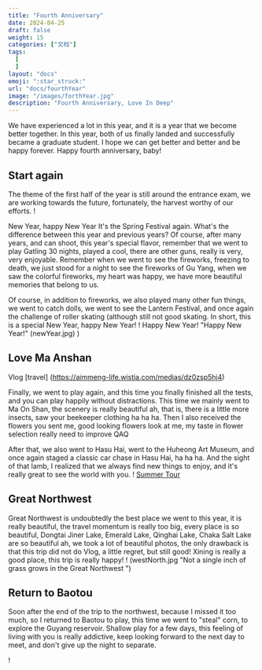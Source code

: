 ```yaml
---
title: "Fourth Anniversary"
date: 2024-04-25
draft: false
weight: 15
categories: ["文档"]
tags:
  [
  ]
layout: "docs"
emoji: ":star_struck:"
url: "docs/fourthYear"
image: "/images/forthYear.jpg"
description: "Fourth Anniversary, Love In Deep"
---
```

We have experienced a lot in this year, and it is a year that we become better together. In this year, both of us finally landed and successfully became a graduate student. I hope we can get better and better and be happy forever. Happy fourth anniversary, baby!

## Start again

The theme of the first half of the year is still around the entrance exam, we are working towards the future, fortunately, the harvest worthy of our efforts.
! [](yan.jpg "")

New Year, happy New Year
It's the Spring Festival again. What's the difference between this year and previous years? Of course, after many years, and can shoot, this year's special flavor, remember that we went to play Gatling 30 nights, played a cool, there are other guns, really is very, very enjoyable. Remember when we went to see the fireworks, freezing to death, we just stood for a night to see the fireworks of Gu Yang, when we saw the colorful fireworks, my heart was happy, we have more beautiful memories that belong to us.

Of course, in addition to fireworks, we also played many other fun things, we went to catch dolls, we went to see the Lantern Festival, and once again the challenge of roller skating (although still not good skating. In short, this is a special New Year, happy New Year!
! Happy New Year! "Happy New Year!" (newYear.jpg) )

## Love Ma Anshan
Vlog [travel] (https://aimmeng-life.wistia.com/medias/dz0zsp5hj4)

Finally, we went to play again, and this time you finally finished all the tests, and you can play happily without distractions. This time we mainly went to Ma On Shan, the scenery is really beautiful ah, that is, there is a little more insects, saw your beekeeper clothing ha ha ha. Then I also received the flowers you sent me, good looking flowers look at me, my taste in flower selection really need to improve QAQ

After that, we also went to Hasu Hai, went to the Huheong Art Museum, and once again staged a classic car chase in Hasu Hai, ha ha ha. And the sight of that lamb, I realized that we always find new things to enjoy, and it's really great to see the world with you.
! [Summer Tour](May.jpg "Summer Tour ")

## Great Northwest

Great Northwest is undoubtedly the best place we went to this year, it is really beautiful, the travel momentum is really too big, every place is so beautiful, Dongtai Jiner Lake, Emerald Lake, Qinghai Lake, Chaka Salt Lake are so beautiful ah, we took a lot of beautiful photos, the only drawback is that this trip did not do Vlog, a little regret, but still good! Xining is really a good place, this trip is really happy!
! (westNorth.jpg "Not a single inch of grass grows in the Great Northwest ")

## Return to Baotou

Soon after the end of the trip to the northwest, because I missed it too much, so I returned to Baotou to play, this time we went to "steal" corn, to explore the Guyang reservoir. Shallow play for a few days, this feeling of living with you is really addictive, keep looking forward to the next day to meet, and don't give up the night to separate.

! [](last.jpg "")